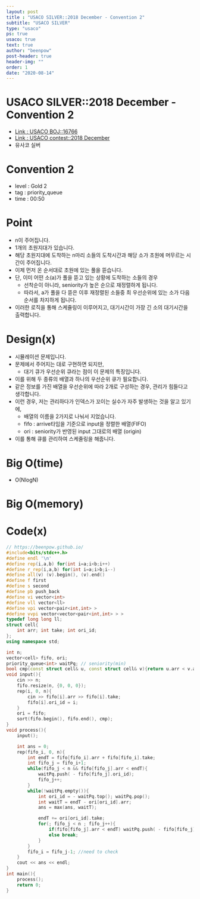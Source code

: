 ```yaml
---
layout: post
title : "USACO SILVER::2018 December - Convention 2"
subtitle: "USACO SILVER"
type: "usaco"
ps: true
usaco: true
text: true
author: "beenpow"
post-header: true
header-img: ""
order: 1
date: "2020-08-14"
---
```


# USACO SILVER::2018 December - Convention 2
- [Link : USACO BOJ::16766](https://www.acmicpc.net/problem/16767)
- [Link : USACO contest::2018 December](http://www.usaco.org/index.php?page=dec18results)
- 유사코 실버

# Convention 2

- level : Gold 2
- tag : priority_queue
- time : 00:50

# Point
- n이 주어집니다.
- 1개의 초원지대가 있습니다.
- 해당 초원지대에 도착하는 n마리 소들의 도착시간과 해당 소가 초원에 머무르는 시간이 주어집니다.
- 이제 먼저 온 순서대로 초원에 있는 풀을 뜯습니다.
- 단, 이미 어떤 소(a)가 풀을 뜯고 있는 상황에 도착하는 소들의 경우
  - 선착순이 아니라, seniority가 높은 순으로 재정렬하게 됩니다.
  - 따라서, a가 풀을 다 뜯은 이후 재정렬된 소들중 최 우선순위에 있는 소가 다음 순서를 차지하게 됩니다.
- 이러한 로직을 통해 스케쥴링이 이루어지고, 대기시간이 가장 긴 소의 대기시간을 출력합니다.

# Design(x)
- 시뮬레이션 문제입니다.
- 문제에서 주어지는 대로 구현하면 되지만, 
  - 대기 큐가 우선순위 큐라는 점이 이 문제의 특징입니다.
- 이를 위해 두 종류의 배열과 하나의 우선순위 큐가 필요합니다.
- 같은 정보를 가진 배열을 우선순위에 따라 2개로 구성하는 경우, 관리가 힘들다고 생각합니다.
- 이런 경우, 저는 관리하다가 인덱스가 꼬이는 실수가 자주 발생하는 것을 알고 있기에,
  - 배열의 이름을 2가지로 나눠서 지었습니다.
  - fifo : arrive타임을 기준으로 input을 정렬한 배열(FIFO)
  - ori : seniority가 반영된 input 그대로의 배열 (origin)
- 이를 통해 큐를 관리하여 스케줄링을 해줍니다.

# Big O(time)
- O(NlogN)

# Big O(memory)

# Code(x)

```cpp
// https://beenpow.github.io/
#include<bits/stdc++.h>
#define endl '\n'
#define rep(i,a,b) for(int i=a;i<b;i++)
#define r_rep(i,a,b) for(int i=a;i>b;i--)
#define all(v) (v).begin(), (v).end()
#define f first
#define s second
#define pb push_back
#define vi vector<int>
#define vll vector<ll>
#define vpi vector<pair<int,int> >
#define vvpi vector<vector<pair<int,int> > >
typedef long long ll;
struct cell{
    int arr; int take; int ori_id;
};
using namespace std;

int n;
vector<cell> fifo, ori;
priority_queue<int> waitPq; // seniority(min)
bool cmp(const struct cell& u, const struct cell& v){return u.arr < v.arr;}
void input(){
    cin >> n;
    fifo.resize(n, {0, 0, 0});
    rep(i, 0, n){
        cin >> fifo[i].arr >> fifo[i].take;
        fifo[i].ori_id = i;
    }
    ori = fifo;
    sort(fifo.begin(), fifo.end(), cmp);
}
void process(){
    input();

    int ans = 0;
    rep(fifo_i, 0, n){
        int endT = fifo[fifo_i].arr + fifo[fifo_i].take;
        int fifo_j = fifo_i+1;
        while(fifo_j < n && fifo[fifo_j].arr < endT){
            waitPq.push( - fifo[fifo_j].ori_id);
            fifo_j++;
        }
        while(!waitPq.empty()){
            int ori_id = - waitPq.top(); waitPq.pop();
            int waitT = endT - ori[ori_id].arr;
            ans = max(ans, waitT);

            endT += ori[ori_id].take;
            for(; fifo_j < n ; fifo_j++){
                if(fifo[fifo_j].arr < endT) waitPq.push( - fifo[fifo_j].ori_id);
                else break;
            }
        }
        fifo_i = fifo_j-1; //need to check
    }
    cout << ans << endl;
}
int main(){
    process();
    return 0;
}
```
